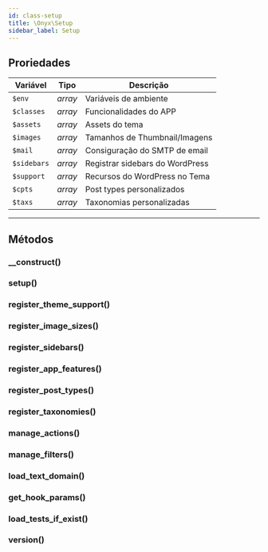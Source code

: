 ```yaml
---
id: class-setup
title: \Onyx\Setup
sidebar_label: Setup
---
```


## Proriedades

| Variável   | Tipo    | Descrição                        |
|------------|---------|----------------------------------|
| `$env`      | *array* | Variáveis de ambiente           |
| `$classes`  | *array* | Funcionalidades do APP          |
| `$assets`   | *array* | Assets do tema                  |
| `$images`   | *array* | Tamanhos de Thumbnail/Imagens   |
| `$mail`     | *array* | Consiguração do SMTP de email   |
| `$sidebars` | *array* | Registrar sidebars do WordPress |
| `$support`  | *array* | Recursos do WordPress no Tema   |
| `$cpts`     | *array* | Post types personalizados       |
| `$taxs`     | *array* | Taxonomias personalizadas       |

---
 
 ## Métodos

 ### __construct()
 ### setup()
 ### register_theme_support()
 ### register_image_sizes()
 ### register_sidebars()
 ### register_app_features()
 ### register_post_types()
 ### register_taxonomies()
 ### manage_actions()
 ### manage_filters()
 ### load_text_domain()
 ### get_hook_params()
 ### load_tests_if_exist()
 ### version()

